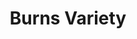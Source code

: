 ---
title: "Burns Variety"
url: /township-of-strathroy-caradoc/burns-variety/
shop: Lebensmittel
---